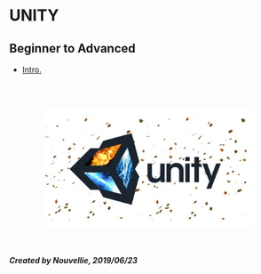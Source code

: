 # UNITY
## Beginner to Advanced

- [Intro.](https://github.com/Nouvellie/unity-1st/tree/unity/course/01.intro)


<br><br><p align="center">
  <img width="75%" height="75%" src="https://github.com/Nouvellie/unity-1st/blob/unity/course/img/unity.jpg" alt="Unity Beginner to Advanced">
</p>

<br><br>
***Created by Nouvellie, 2019/06/23***